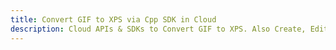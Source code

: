 ---title: Convert GIF to XPS via Cpp SDK in Clouddescription: Cloud APIs & SDKs to Convert GIF to XPS. Also Create, Edit & Render Microsoft Word & OpenOffice documents in the Cloud.---
